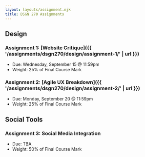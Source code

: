 ```yaml
---
layout: layouts/assignment.njk
title: DSGN 270 Assignments
---
```


## Design
### Assignment 1: [Website Critique]({{ '/assignments/dsgn270/design/assignment-1/' | url }})
- Due: Wednesday, September 15 @ 11:59pm
- Weight: 25% of Final Course Mark

### Assignment 2: [Agile UX Breakdown]({{ '/assignments/dsgn270/design/assignment-2/' | url }})
- Due: Monday, September 20 @ 11:59pm
- Weight: 25% of Final Course Mark

## Social Tools
### Assignment 3: Social Media Integration
- Due: TBA
- Weight: 50% of Final Course Mark
